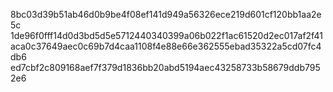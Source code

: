 8bc03d39b51ab46d0b9be4f08ef141d949a56326ece219d601cf120bb1aa2e5c
1de96f0fff14d0d3bd5d5e5712440340399a06b022f1ac61520d2ec017af2f41
aca0c37649aec0c69b7d4caa1108f4e88e66e362555ebad35322a5cd07fc4db6
ed7cbf2c809168aef7f379d1836bb20abd5194aec43258733b58679ddb7952e6
